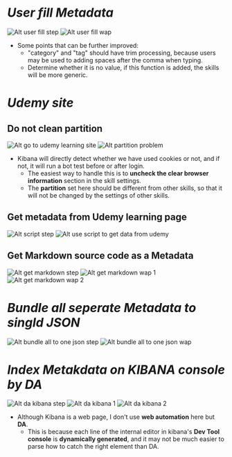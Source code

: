 # **_User fill Metadata_**

![Alt user fill step](pic/bandicam%202022-09-21%2023-33-01-763.jpg)
![Alt user fill wap](pic/bandicam%202022-09-21%2023-34-10-490.jpg)

- Some points that can be further improved:
  - "category" and "tag" should have trim processing, because users may be used to adding spaces after the comma when typing.
  - Determine whether it is no value, if this function is added, the skills will be more generic.

# **_Udemy site_**

## **Do not clean partition**

![Alt go to udemy learning site](pic/bandicam%202022-09-21%2023-35-07-549.jpg)
![Alt partition problem](pic/bandicam%202022-09-21%2023-35-31-515.jpg)

- Kibana will directly detect whether we have used cookies or not, and if not, it will run a bot test before or after login.
  - The easiest way to handle this is to **uncheck the clear browser information** section in the skill settings.
  - The **partition** set here should be different from other skills, so that it will not be changed by the settings of other skills.

## **Get metadata from Udemy learning page**

![Alt script step](pic/bandicam%202022-09-21%2023-36-02-657.jpg)
![Alt use script to get data from udemy](pic/bandicam%202022-09-21%2023-38-03-820.jpg)

## **Get Markdown source code as a Metadata**

![Alt get markdown step](pic/bandicam%202022-09-21%2023-38-29-186.jpg)
![Alt get markdown wap 1](pic/bandicam%202022-09-21%2023-40-38-432.jpg)
![Alt get markdown wap 2](pic/bandicam%202022-09-21%2023-42-23-537.jpg)

# **_Bundle all seperate Metadata to singld JSON_**

![Alt bundle all to one json step](pic/bandicam%202022-09-21%2023-42-46-611.jpg)
![Alt bundle all to one json wap](pic/bandicam%202022-09-21%2023-43-12-472.jpg)

# **_Index Metakdata on KIBANA console by DA_**

![Alt da kibana step](pic/bandicam%202022-09-21%2023-43-33-628.jpg)
![Alt da kibana 1](pic/bandicam%202022-09-21%2023-45-57-480.jpg)
![Alt da kibana 2](pic/bandicam%202022-09-21%2023-47-02-236.jpg)

- Although Kibana is a web page, I don't use **web automation** here but **DA**.
  - This is because each line of the internal editor in kibana's **Dev Tool console** is **dynamically generated**, and it may not be much easier to parse how to catch the right element than DA.
